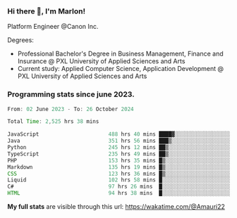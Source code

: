 
### Hi there 👋, I'm Marlon!

Platform Engineer @Canon Inc.

Degrees: 
- Professional Bachelor's Degree in Business Management, Finance and Insurance @ PXL University of Applied Sciences and Arts
- Current study: Applied Computer Science, Application Development @ PXL University of Applied Sciences and Arts

### Programming stats since june 2023.
<!--START_SECTION:waka-->

```java
From: 02 June 2023 - To: 26 October 2024

Total Time: 2,525 hrs 38 mins

JavaScript                      488 hrs 40 mins ████▓░░░░░░░░░░░░░░░░░░░░   19.03 %
Java                            351 hrs 56 mins ███▒░░░░░░░░░░░░░░░░░░░░░   13.71 %
Python                          245 hrs 12 mins ██▒░░░░░░░░░░░░░░░░░░░░░░   09.55 %
TypeScript                      235 hrs 49 mins ██▒░░░░░░░░░░░░░░░░░░░░░░   09.18 %
PHP                             153 hrs 35 mins █▒░░░░░░░░░░░░░░░░░░░░░░░   05.98 %
Markdown                        135 hrs 19 mins █▒░░░░░░░░░░░░░░░░░░░░░░░   05.27 %
CSS                             123 hrs 36 mins █▒░░░░░░░░░░░░░░░░░░░░░░░   04.81 %
Liquid                          102 hrs 58 mins █░░░░░░░░░░░░░░░░░░░░░░░░   04.01 %
C#                              97 hrs 26 mins  █░░░░░░░░░░░░░░░░░░░░░░░░   03.79 %
HTML                            94 hrs 38 mins  █░░░░░░░░░░░░░░░░░░░░░░░░   03.69 %
```

<!--END_SECTION:waka-->
**My full stats** are visible through this url: https://wakatime.com/@Amauri22
